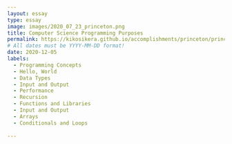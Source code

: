 ```yaml
---
layout: essay
type: essay
image: images/2020_07_23_princeton.png
title: Computer Science Programming Purposes
permalink: https://kikosikera.github.io/accomplishments/princeton/princeton_CSPP/
# All dates must be YYYY-MM-DD format!
date: 2020-12-05
labels:
  - Programming Concepts
  - Hello, World
  - Data Types
  - Input and Output
  - Performance
  - Recursion
  - Functions and Libraries
  - Input and Output
  - Arrays
  - Conditionals and Loops
  
---
```

